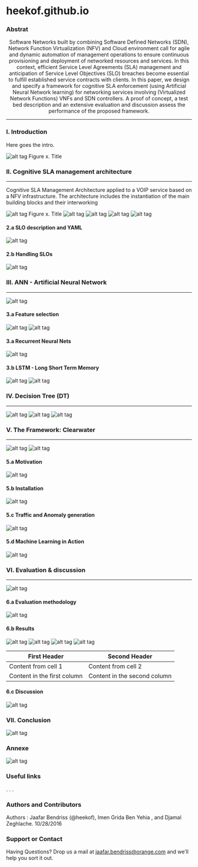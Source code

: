 # heekof.github.io

### Abstrat 


<center>
			Software Networks built by combining Software Defined Networks (SDN), Network Function Virtualization (NFV) and Cloud environment call for agile and dynamic automation of management operations to ensure continuous provisioning and deployment of networked resources and services. In this context, efficient Service Level Agreements (SLA) management and anticipation of Service Level Objectives (SLO) breaches become essential to fulfill established service contracts with clients. In this paper, we design and specify a framework for cognitive SLA enforcement (using Artificial Neural Network learning) for networking services involving (Virtualized Network Functions) VNFs and SDN controllers. A proof of concept, a test bed description and an extensive evaluation and discussion assess the performance of the proposed framework.
</center>

***

### I. Introduction 

   Here goes the intro.
   
   
![alt tag](https://github.com/heekof/heekof.github.io/blob/master/img/Table%20definition.png)
Figure x. Title

### II. Cognitive SLA management architecture 
---
Cognitive SLA Management Architecture applied to a VOIP service based on a NFV infrastructure. The architecture includes the instantiation of the main building blocks and their interworking

![alt tag](https://github.com/heekof/heekof.github.io/blob/master/img/Flow%20Chart.png)
Figure x. Title 
![alt tag](https://github.com/heekof/heekof.github.io/blob/master/img/Architecture%20SLA%20Management%20Cognitive.png)
![alt tag](https://github.com/heekof/heekof.github.io/blob/master/img/Ellis%20data%20sample.png)
![alt tag](https://github.com/heekof/heekof.github.io/blob/master/img/Full%20architecture%20V2%20.png)
![alt tag](https://github.com/heekof/heekof.github.io/blob/master/img/sequence%20diag.jpg)
#### 2.a SLO description and YAML 

![alt tag](https://github.com/heekof/heekof.github.io/blob/master/img/Feuille%201.png)

#### 2.b Handling SLOs

![alt tag](https://github.com/heekof/heekof.github.io/blob/master/img/SLO%20Example.png)

### III. ANN - Artificial Neural Network
---
![alt tag](https://github.com/heekof/heekof.github.io/blob/master/img/30%20sec%20to%2030%20min.png)


#### 3.a Feature selection

![alt tag](https://github.com/heekof/heekof.github.io/blob/master/img/Autocorrelation.png)
![alt tag](https://github.com/heekof/heekof.github.io/blob/master/img/Correlation%20Lags.png)


#### 3.a Recurrent Neural Nets 

![alt tag]()

#### 3.b LSTM - Long Short Term Memory 

![alt tag](https://github.com/heekof/heekof.github.io/blob/master/img/LSTM%20Cell.png)
![alt tag](https://github.com/heekof/heekof.github.io/blob/master/img/RNN%20Unrolled.png)

### IV. Decision Tree (DT)
---
![alt tag](https://github.com/heekof/heekof.github.io/blob/master/img/DT_Ellis.jpeg)
![alt tag](https://github.com/heekof/heekof.github.io/blob/master/img/DT_Ellis_Comment.png)
![alt tag](https://github.com/heekof/heekof.github.io/blob/master/img/subgraph.jpg)
### V. The Framework: Clearwater
---
![alt tag](https://github.com/heekof/heekof.github.io/blob/master/img/Clearwater_Architecture.png)
![alt tag](https://github.com/heekof/heekof.github.io/blob/master/img/cloudify-clearwater-architecture.jpg)
#### 5.a Motivation

![alt tag]()
#### 5.b Installation
![alt tag]()

#### 5.c Traffic and Anomaly generation

![alt tag]()
#### 5.d Machine Learning in Action 

![alt tag]()

### VI. Evaluation & discussion 
---

![alt tag](https://github.com/heekof/heekof.github.io/blob/master/img/CPU%20example.png)

#### 6.a Evaluation methodology 
![alt tag]()

#### 6.b Results 

![alt tag](https://github.com/heekof/heekof.github.io/blob/master/img/Eval%202.jpg)
![alt tag](https://github.com/heekof/heekof.github.io/blob/master/img/SLA%20Dashboard.png)
![alt tag](https://github.com/heekof/heekof.github.io/blob/master/img/SLO%20Breach%20in%20Graph.png)
![alt tag](https://github.com/heekof/heekof.github.io/blob/master/img/SLO%20Radar.png)


First Header | Second Header
------------ | -------------
Content from cell 1 | Content from cell 2
Content in the first column | Content in the second column

#### 6.c Discussion 
![alt tag]()

### VII. Conclusion 

![alt tag]()
###  Annexe

![alt tag]()
### Useful links








 .
 .
 .



### Authors and Contributors

 Authors :  Jaafar Bendriss (@heekof), Imen Grida Ben Yehia , and Djamal Zeghlache. 10/28/2016

### Support or Contact
Having Questions?  Drop us a mail at jaafar.bendriss@orange.com and we’ll help you sort it out.
